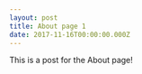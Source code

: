 ```yaml
---
layout: post
title: About page 1
date: 2017-11-16T00:00:00.000Z
---
```



This is a post for the About page!
